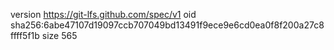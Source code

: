 version https://git-lfs.github.com/spec/v1
oid sha256:6abe47107d19097ccb707049bd13491f9ece9e6cd0ea0f8f200a27c8ffff5f1b
size 565
